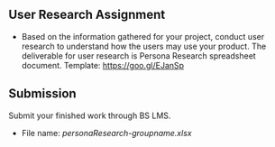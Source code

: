 ## User Research Assignment

- Based on the information gathered for your project, conduct user research to understand how the users may use your product. The deliverable for user research is Persona Research spreadsheet document. Template: <https://goo.gl/EJanSp>

## Submission

Submit your finished work through BS LMS.
- File name: _personaResearch-groupname.xlsx_ 
